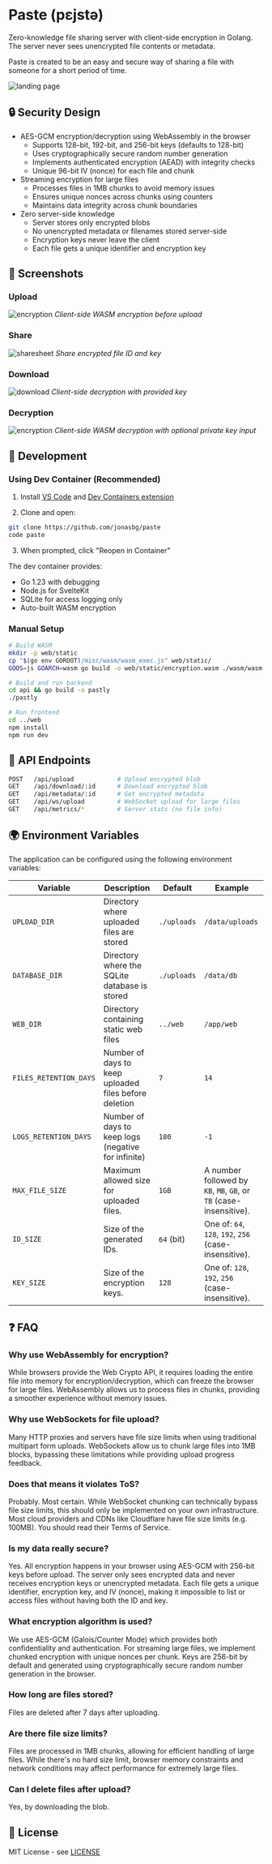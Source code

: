 # Paste (pɛjstə)

Zero-knowledge file sharing server with client-side encryption in Golang. The server never sees unencrypted file contents or metadata.

Paste is created to be an easy and secure way of sharing a file with someone for a short period of time.

![landing page](.github/docs/index.png)

## 🔒 Security Design

- AES-GCM encryption/decryption using WebAssembly in the browser
  - Supports 128-bit, 192-bit, and 256-bit keys (defaults to 128-bit)
  - Uses cryptographically secure random number generation
  - Implements authenticated encryption (AEAD) with integrity checks
  - Unique 96-bit IV (nonce) for each file and chunk
- Streaming encryption for large files
  - Processes files in 1MB chunks to avoid memory issues
  - Ensures unique nonces across chunks using counters
  - Maintains data integrity across chunk boundaries
- Zero server-side knowledge
  - Server stores only encrypted blobs
  - No unencrypted metadata or filenames stored server-side
  - Encryption keys never leave the client
  - Each file gets a unique identifier and encryption key

## 📸 Screenshots

### Upload
![encryption](.github/docs/encyption.png)
*Client-side WASM encryption before upload*

### Share
![sharesheet](.github/docs/sharesheet.png)
*Share encrypted file ID and key*

### Download
![download](.github/docs/download.png)
*Client-side decryption with provided key*

### Decryption
![encryption](.github/docs/decryption.png)
*Client-side WASM decryption with optional private key input*

## 🚀 Development

### Using Dev Container (Recommended)

1. Install [VS Code](https://code.visualstudio.com/) and [Dev Containers extension](https://marketplace.visualstudio.com/items?itemName=ms-vscode-remote.remote-containers)

2. Clone and open:
```bash
git clone https://github.com/jonasbg/paste
code paste
```

3. When prompted, click "Reopen in Container"

The dev container provides:
- Go 1.23 with debugging
- Node.js for SvelteKit
- SQLite for access logging only
- Auto-built WASM encryption

### Manual Setup

```bash
# Build WASM
mkdir -p web/static
cp "$(go env GOROOT)/misc/wasm/wasm_exec.js" web/static/
GOOS=js GOARCH=wasm go build -o web/static/encryption.wasm ./wasm/wasm.go

# Build and run backend
cd api && go build -o pastly
./pastly

# Run frontend
cd ../web
npm install
npm run dev
```

## 🔌 API Endpoints

```bash
POST   /api/upload            # Upload encrypted blob
GET    /api/download/:id      # Download encrypted blob
GET    /api/metadata/:id      # Get encrypted metadata
GET    /api/ws/upload         # WebSocket upload for large files
GET    /api/metrics/*         # Server stats (no file info)
```

## 🌍 Environment Variables

The application can be configured using the following environment variables:

| Variable | Description | Default | Example |
|----------|-------------|---------|---------|
| `UPLOAD_DIR` | Directory where uploaded files are stored | `./uploads` | `/data/uploads` |
| `DATABASE_DIR` | Directory where the SQLite database is stored | `./uploads` | `/data/db` |
| `WEB_DIR` | Directory containing static web files | `../web` | `/app/web` |
| `FILES_RETENTION_DAYS` | Number of days to keep uploaded files before deletion | `7` | `14` |
| `LOGS_RETENTION_DAYS` | Number of days to keep logs (negative for infinite) | `180` | `-1` |
| `MAX_FILE_SIZE`  | Maximum allowed size for uploaded files.       | `1GB`          | A number followed by `KB`, `MB`, `GB`, or `TB` (case-insensitive).        | `2MB`, `500KB`, `10GB` |
| `ID_SIZE`        | Size of the generated IDs.                       | `64` (bit)       | One of: `64`, `128`, `192`, `256` (case-insensitive).              | `128`           |
| `KEY_SIZE`       | Size of the encryption keys.                     | `128`       | One of: `128`, `192`, `256` (case-insensitive).              | `256`           |

## ❓ FAQ

### Why use WebAssembly for encryption?
While browsers provide the Web Crypto API, it requires loading the entire file into memory for encryption/decryption, which can freeze the browser for large files. WebAssembly allows us to process files in chunks, providing a smoother experience without memory issues.

### Why use WebSockets for file upload?
Many HTTP proxies and servers have file size limits when using traditional multipart form uploads. WebSockets allow us to chunk large files into 1MB blocks, bypassing these limitations while providing upload progress feedback.

### Does that means it violates ToS?
Probably. Most certain. While WebSocket chunking can technically bypass file size limits, this should only be implemented on your own infrastructure. Most cloud providers and CDNs like Cloudflare have file size limits (e.g. 100MB). You should read their Terms of Service.

### Is my data really secure?
Yes. All encryption happens in your browser using AES-GCM with 256-bit keys before upload. The server only sees encrypted data and never receives encryption keys or unencrypted metadata. Each file gets a unique identifier, encryption key, and IV (nonce), making it impossible to list or access files without having both the ID and key.

### What encryption algorithm is used?
We use AES-GCM (Galois/Counter Mode) which provides both confidentiality and authentication. For streaming large files, we implement chunked encryption with unique nonces per chunk. Keys are 256-bit by default and generated using cryptographically secure random number generation in the browser.

### How long are files stored?
Files are deleted after 7 days after uploading.

### Are there file size limits?
Files are processed in 1MB chunks, allowing for efficient handling of large files. While there's no hard size limit, browser memory constraints and network conditions may affect performance for extremely large files.

### Can I delete files after upload?
Yes, by downloading the blob.

## 📝 License

MIT License - see [LICENSE](LICENSE)